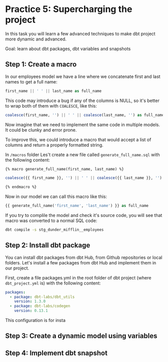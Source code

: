 # Practice 5: Supercharging the project

In this task you will learn a few advanced techniques to make dbt project more dynamic and advanced.

Goal: learn about dbt packages, dbt variables and snapshots

## Step 1: Create a macro 

In our employees model we have a line where we concatenate first and last names to get a full name:

```sql
first_name || ' ' || last_name as full_name
```

This code may introduce a bug if any of the columns is NULL, so it's better to wrap both of them with `COALESCE`, like this:

```sql
coalesce(first_name, '') || ' ' || coalesce(last_name, '') as full_name
```

Now imagine that we need to implement the same code in multiple models. It could be clunky and error prone.

To improve this, we could introduce a macro that would accept a list of columns and return a properly formatted string.

In `/macros` folder Les't create a new file called `generate_full_name.sql` with the following content:

```sql
{% macro generate_full_name(first_name, last_name) %}

coalesce({{ first_name }}, '') || ' ' || coalesce({{ last_name }}, '')

{% endmacro %}
```

Now in our model we can call this macro like this:

```sql
{{ generate_full_name('first_name', 'last_name') }} as full_name
```

If you try to complile the model and check it's source code, you will see that macro was converted to a normal SQL code:

```bash
dbt compile -s stg_dunder_mifflin__employees
```

## Step 2: Install dbt package

You can install dbt packages from dbt Hub, from Github repositories or local folders. Let's install a few packages from dbt Hub and implement them in our project.

First, create a file packages.yml in the root folder of dbt project (where `dbt_project.yml` is) with the following content:

```yaml
packages:
  - package: dbt-labs/dbt_utils
    version: 1.3.0
  - package: dbt-labs/codegen
    version: 0.13.1
```

This configuration is for insta


## Step 3: Create a dynamic model using variables


## Step 4: Implement dbt snapshot

